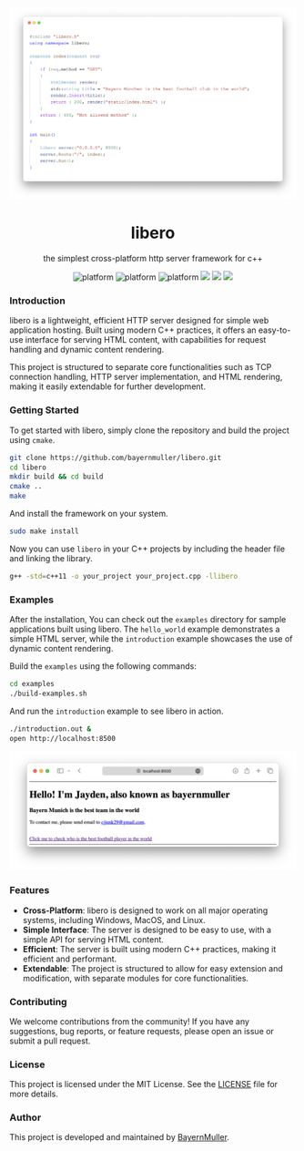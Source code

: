 <p align="center">
    <img src="docs/pic.png"/>
</p>

<span align="center">

# libero

the simplest cross-platform http server framework for c++

</span>

<p align="center">
	<img src="https://img.shields.io/badge/MacOS-✅-333333?style=flat&logo=apple" alt="platform"> 
	<img src="https://img.shields.io/badge/Windows-✅-333333?style=flat&logo=windows" alt="platform">
	<img src="https://img.shields.io/badge/Linux-✅-333333?style=flat&logo=linux&logoColor=white" alt="platform">
    <img src="https://github.com/bayernmuller/libero/actions/workflows/ci.yaml/badge.svg"/>
    <img src="https://img.shields.io/github/license/bayernmuller/libero"/>
    <img src="https://img.shields.io/github/stars/bayernmuller/libero"/>
</p>

### Introduction

libero is a lightweight, efficient HTTP server designed for simple web application hosting. Built using modern C++ practices, it offers an easy-to-use interface for serving HTML content, with capabilities for request handling and dynamic content rendering. 

This project is structured to separate core functionalities such as TCP connection handling, HTTP server implementation, and HTML rendering, making it easily extendable for further development.

### Getting Started

To get started with libero, simply clone the repository and build the project using `cmake`.

```bash
git clone https://github.com/bayernmuller/libero.git
cd libero
mkdir build && cd build
cmake ..
make
```

And install the framework on your system.

```bash
sudo make install
```

Now you can use `libero` in your C++ projects by including the header file and linking the library.

```bash
g++ -std=c++11 -o your_project your_project.cpp -llibero
```

### Examples

After the installation, You can check out the `examples` directory for sample applications built using libero. The `hello_world` example demonstrates a simple HTML server, while the `introduction` example showcases the use of dynamic content rendering.

Build the `examples` using the following commands:

```bash
cd examples
./build-examples.sh
```

And run the `introduction` example to see libero in action.

```bash
./introduction.out &
open http://localhost:8500
```

<p align="center">
    <img src="docs/demo.png"/>
</p>


### Features

- **Cross-Platform**: libero is designed to work on all major operating systems, including Windows, MacOS, and Linux.
- **Simple Interface**: The server is designed to be easy to use, with a simple API for serving HTML content.
- **Efficient**: The server is built using modern C++ practices, making it efficient and performant.
- **Extendable**: The project is structured to allow for easy extension and modification, with separate modules for core functionalities.


### Contributing

We welcome contributions from the community! If you have any suggestions, bug reports, or feature requests, please open an issue or submit a pull request. 

### License

This project is licensed under the MIT License. See the [LICENSE](LICENSE) file for more details.

### Author

This project is developed and maintained by [BayernMuller](https://github.com/bayernmuller).